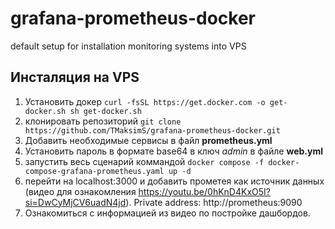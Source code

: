 # grafana-prometheus-docker
default setup for installation monitoring systems into VPS

## Инсталяция на VPS
1. Установить докер ```curl -fsSL https://get.docker.com -o get-docker.sh
sh get-docker.sh```
2. клонировать репозиторий ```git clone https://github.com/TMaksimS/grafana-prometheus-docker.git```
3. Добавить необходимые сервисы в файл **prometheus.yml**
4. Установить пароль в формате base64 в ключ _admin_ в файле **web.yml**
5. запустить весь сценарий коммандой ```docker compose -f docker-compose-grafana-prometheus.yaml up -d```
6. перейти на localhost:3000 и добавить прометея как источник данных (видео для ознакомления https://youtu.be/0hKnD4KxO5I?si=DwCyMjCV6uadN4jd). Private address: http://prometheus:9090
7. Ознакомиться с информацией из видео по постройке дашбордов.